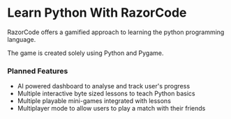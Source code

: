 # Learn Python With RazorCode

RazorCode offers a gamified approach to learning the python programming language.

The game is created solely using Python and Pygame.

### Planned Features
+ AI powered dashboard to analyse and track user's progress
+ Multiple interactive byte sized lessons to teach Python basics
+ Multiple playable mini-games integrated with lessons
+ Multiplayer mode to allow users to play a match with their friends

